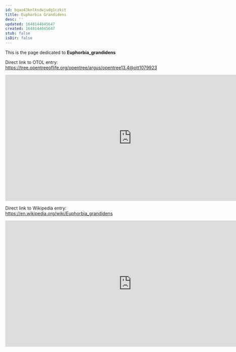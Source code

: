 ```yaml
---
id: bqao43knlksdwjudg1czkit
title: Euphorbia Grandidens
desc: ''
updated: 1648144045647
created: 1648144045647
stub: false
isDir: false
---
```

This is the page dedicated to **Euphorbia_grandidens**


Direct link to OTOL entry: https://tree.opentreeoflife.org/opentree/argus/opentree13.4@ott1079923



<html>
    <body>
    <iframe src="https://tree.opentreeoflife.org/opentree/argus/opentree13.4@ott1079923"
    width="800" height="400" frameborder="0" allowfullscreen> </iframe>
    </body>
</html>
    


Direct link to Wikipedia entry: https://en.wikipedia.org/wiki/Euphorbia_grandidens



<html>
    <body>
    <iframe src="https://en.wikipedia.org/wiki/Euphorbia_grandidens"
    width="800" height="400" frameborder="0" allowfullscreen> </iframe>
    </body>
</html>
    

